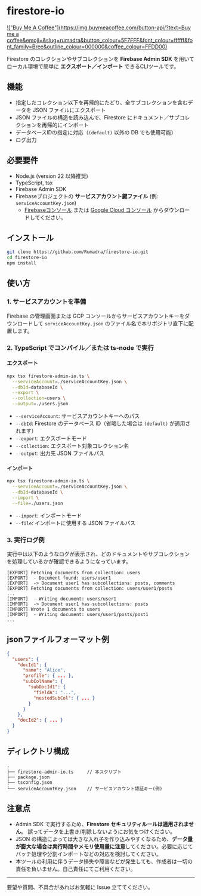 # firestore-io

[!["Buy Me A Coffee"](https://img.buymeacoffee.com/button-api/?text=Buy me a coffee&emoji=&slug=rumadra&button_colour=5F7FFF&font_colour=ffffff&font_family=Bree&outline_colour=000000&coffee_colour=FFDD00)](https://www.buymeacoffee.com/rumadra)

Firestore のコレクションやサブコレクションを **Firebase Admin SDK** を用いてローカル環境で簡単に **エクスポート／インポート** できるCLIツールです。

## 機能

- 指定したコレクション以下を再帰的にたどり、全サブコレクションを含むデータを JSON ファイルにエクスポート
- JSON ファイルの構造を読み込んで、Firestore にドキュメント／サブコレクションを再帰的にインポート
- データベースIDの指定に対応（`(default)` 以外の DB でも使用可能）
- ログ出力

## 必要要件

- Node.js (version 22 以降推奨)
- TypeScript, tsx
- Firebase Admin SDK
- Firebaseプロジェクトの **サービスアカウント鍵ファイル** (例: `serviceAccountKey.json`)  
  - [Firebaseコンソール](https://console.firebase.google.com/) または [Google Cloud コンソール](https://console.cloud.google.com/iam-admin/serviceaccounts) からダウンロードしてください。


## インストール

```bash
git clone https://github.com/Rumadra/firestore-io.git
cd firestore-io
npm install
```

## 使い方

### 1. サービスアカウントを準備

Firebase の管理画面または GCP コンソールからサービスアカウントキーをダウンロードして
 `serviceAccountKey.json` のファイル名で本リポジトリ直下に配置します。

### 2. TypeScript でコンパイル／または ts-node で実行

#### エクスポート

```bash
npx tsx firestore-admin-io.ts \
  --serviceAccount=./serviceAccountKey.json \
  --dbId=databaseId \
  --export \
  --collection=users \
  --output=./users.json
```

- `--serviceAccount`: サービスアカウントキーへのパス
- `--dbId`: Firestore のデータベース ID（省略した場合は `(default)` が適用されます）
- `--export`: エクスポートモード
- `--collection`: エクスポート対象コレクション名
- `--output`: 出力先 JSON ファイルパス

#### インポート

```bash
npx tsx firestore-admin-io.ts \
  --serviceAccount=./serviceAccountKey.json \
  --dbId=databaseId \
  --import \
  --file=./users.json
```

- `--import`: インポートモード
- `--file`: インポートに使用する JSON ファイルパス

### 3. 実行ログ例

実行中は以下のようなログが表示され、どのドキュメントやサブコレクションを処理しているかが確認できるようになっています。

```text
[EXPORT] Fetching documents from collection: users
[EXPORT]  - Document found: users/user1
[EXPORT]  -> Document user1 has subcollections: posts, comments
[EXPORT] Fetching documents from collection: users/user1/posts
...
[IMPORT]  - Writing document: users/user1
[IMPORT]  -> Document user1 has subcollections: posts
[IMPORT] Wrote 1 documents to users
[IMPORT]  - Writing document: users/user1/posts/post1
...
```

## jsonファイルフォーマット例

```json
{
  "users": {
    "docId1": {
      "name": "Alice",
      "profile": { ... },
      "subColName": {
        "subDocId1": {
          "fieldA": "...",
          "nestedSubCol": { ... }
        }
      }
    },
    "docId2": { ... }
  }
}

```

## ディレクトリ構成

```
.
├── firestore-admin-io.ts     // 本スクリプト
├── package.json
├── tsconfig.json
└── serviceAccountKey.json    // サービスアカウント認証キー(例)
```

## 注意点

- Admin SDK で実行するため、**Firestore セキュリティルールは適用されません**。
   誤ってデータを上書き/削除しないようにお気をつけください。
- JSON の構造によっては大きな入れ子を作り込みやすくなるため、**データ量が膨大な場合は実行時間やメモリ使用量に注意**してください。必要に応じてバッチ処理や分割インポートなどの対応を検討してください。
- 本ツールの利用に伴うデータ損失や障害などが発生しても、作成者は一切の責任を負いません。自己責任にてご利用ください。

------

要望や質問、不具合があればお気軽に Issue 立ててください。